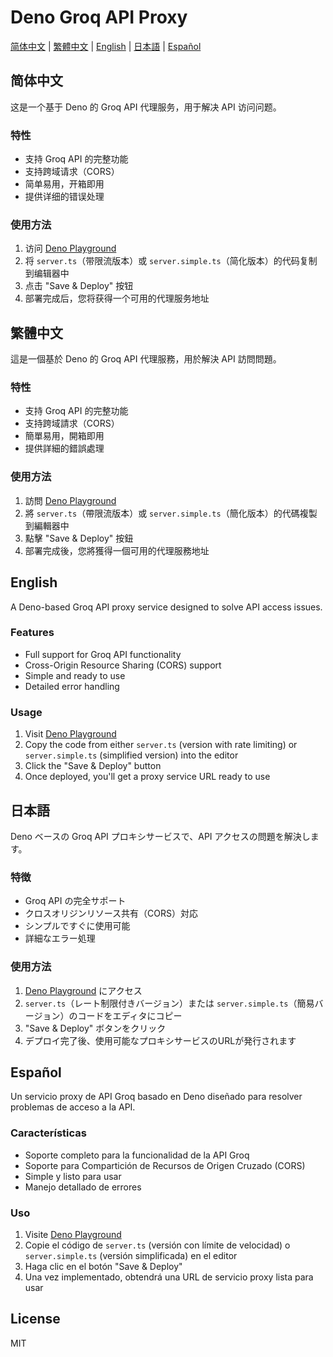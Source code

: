 # Deno Groq API Proxy

[简体中文](#简体中文) | [繁體中文](#繁體中文) | [English](#english) | [日本語](#日本語) | [Español](#español)

## 简体中文

这是一个基于 Deno 的 Groq API 代理服务，用于解决 API 访问问题。

### 特性
- 支持 Groq API 的完整功能
- 支持跨域请求（CORS）
- 简单易用，开箱即用
- 提供详细的错误处理

### 使用方法
1. 访问 [Deno Playground](https://dash.deno.com/account/overview)
2. 将 `server.ts`（带限流版本）或 `server.simple.ts`（简化版本）的代码复制到编辑器中
3. 点击 "Save & Deploy" 按钮
4. 部署完成后，您将获得一个可用的代理服务地址

## 繁體中文

這是一個基於 Deno 的 Groq API 代理服務，用於解決 API 訪問問題。

### 特性
- 支持 Groq API 的完整功能
- 支持跨域請求（CORS）
- 簡單易用，開箱即用
- 提供詳細的錯誤處理

### 使用方法
1. 訪問 [Deno Playground](https://dash.deno.com/account/overview)
2. 將 `server.ts`（帶限流版本）或 `server.simple.ts`（簡化版本）的代碼複製到編輯器中
3. 點擊 "Save & Deploy" 按鈕
4. 部署完成後，您將獲得一個可用的代理服務地址

## English

A Deno-based Groq API proxy service designed to solve API access issues.

### Features
- Full support for Groq API functionality
- Cross-Origin Resource Sharing (CORS) support
- Simple and ready to use
- Detailed error handling

### Usage
1. Visit [Deno Playground](https://dash.deno.com/account/overview)
2. Copy the code from either `server.ts` (version with rate limiting) or `server.simple.ts` (simplified version) into the editor
3. Click the "Save & Deploy" button
4. Once deployed, you'll get a proxy service URL ready to use

## 日本語

Deno ベースの Groq API プロキシサービスで、API アクセスの問題を解決します。

### 特徴
- Groq API の完全サポート
- クロスオリジンリソース共有（CORS）対応
- シンプルですぐに使用可能
- 詳細なエラー処理

### 使用方法
1. [Deno Playground](https://dash.deno.com/account/overview) にアクセス
2. `server.ts`（レート制限付きバージョン）または `server.simple.ts`（簡易バージョン）のコードをエディタにコピー
3. "Save & Deploy" ボタンをクリック
4. デプロイ完了後、使用可能なプロキシサービスのURLが発行されます

## Español

Un servicio proxy de API Groq basado en Deno diseñado para resolver problemas de acceso a la API.

### Características
- Soporte completo para la funcionalidad de la API Groq
- Soporte para Compartición de Recursos de Origen Cruzado (CORS)
- Simple y listo para usar
- Manejo detallado de errores

### Uso
1. Visite [Deno Playground](https://dash.deno.com/account/overview)
2. Copie el código de `server.ts` (versión con límite de velocidad) o `server.simple.ts` (versión simplificada) en el editor
3. Haga clic en el botón "Save & Deploy"
4. Una vez implementado, obtendrá una URL de servicio proxy lista para usar

## License

MIT
